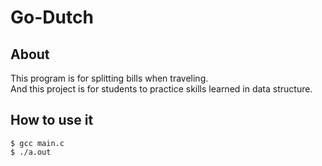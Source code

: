 # Go-Dutch

## About 
This program is for splitting bills when traveling.  
And this project is for students to practice skills learned in data structure.  

## How to use it 
``` script
$ gcc main.c
$ ./a.out
```
